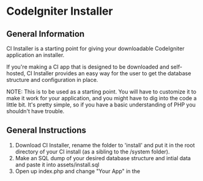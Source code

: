 CodeIgniter Installer
======================

General Information
--------------------

CI Installer is a starting point for giving your downloadable CodeIgniter
application an installer.

If you're making a CI app that is designed to be downloaded and self-hosted,
CI Installer provides an easy way for the user to get the database structure and 
configuration in place.

NOTE: This is to be used as a starting point. You will have to customize it to 
make it work for your application, and you might have to dig into the code
a little bit. It's pretty simple, so if you have a basic understanding of PHP
you shouldn't have trouble.

General Instructions
--------------------- 

1. Download CI Installer, rename the folder to 'install' and put it in the root
directory of your CI install (as a sibling to the /system folder).
2. Make an SQL dump of your desired database structure and intial data and paste 
it into assets/install.sql
3. Open up index.php and change "Your App" in the <title> to your app's name.
4. If your CI application folder is a sibling of your system folder instead of a 
child (this is common), do a find/replace to replace 'system/application' with 
'application' in each of this project's files.
5. If you have .htaccess file in CodeIgniter root folder, change the line:
	RewriteCond $1 !^(index\.php|img|css|js|robots\.txt|favicon\.ico|update\.php|install\.php)
to:
	RewriteCond $1 !^(index\.php|img|css|js|install|robots\.txt|favicon\.ico|update\.php)
	
- In index.php, around line 37 change 'welcome' to the URL of the page
(in CodeIgniter) that you want the user to be redirected to after installing.
- Visit http://example.com/path/to/yourapp/install and see how it goes.

If you have problems or have recommendations, please file an issue at
http://github.com/mikecrittenden/ci-installer/ or else it won't get fixed!
